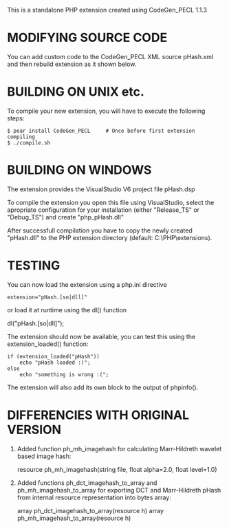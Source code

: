 This is a standalone PHP extension created using CodeGen_PECL 1.1.3

MODIFYING SOURCE CODE
=====================

You can add custom code to the CodeGen_PECL XML source pHash.xml and then rebuild extension as it shown below.


BUILDING ON UNIX etc.
=====================

To compile your new extension, you will have to execute the following steps:

	$ pear install CodeGen_PECL		# Once before first extension compiling
	$ ./compile.sh


BUILDING ON WINDOWS
===================

The extension provides the VisualStudio V6 project file pHash.dsp

To compile the extension you open this file using VisualStudio,
select the apropriate configuration for your installation
(either "Release_TS" or "Debug_TS") and create "php_pHash.dll"

After successfull compilation you have to copy the newly created "pHash.dll"
to the PHP extension directory (default: C:\PHP\extensions).


TESTING
=======

You can now load the extension using a php.ini directive

	extension="pHash.[so|dll]"

or load it at runtime using the dl() function

  dl("pHash.[so|dll]");

The extension should now be available, you can test this using the
extension_loaded() function:

	if (extension_loaded("pHash"))
		echo "pHash loaded :)";
	else
		echo "something is wrong :(";

The extension will also add its own block to the output of phpinfo().


DIFFERENCIES WITH ORIGINAL VERSION
==================================

1. Added function ph_mh_imagehash for calculating Marr-Hildreth wavelet
based image hash:

	resource ph_mh_imagehash(string file, float alpha=2.0, float level=1.0)

2. Added functions ph_dct_imagehash_to_array and ph_mh_imagehash_to_array
for exporting DCT and Marr-Hildreth pHash from internal resource representation into bytes array:
   
	array ph_dct_imagehash_to_array(resource h)
	array ph_mh_imagehash_to_array(resource h)
